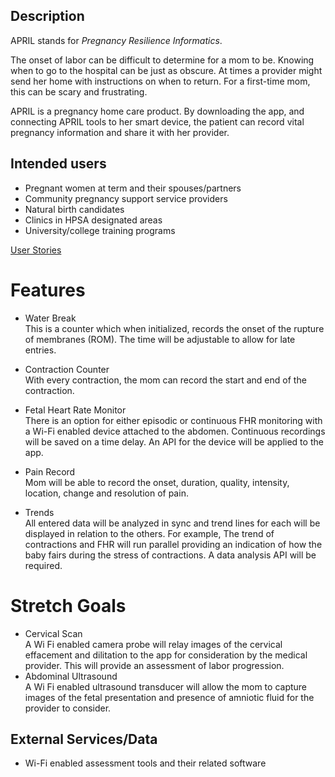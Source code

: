 ## Description
APRIL stands for _Pregnancy_ _Resilience_ _Informatics_.

The onset of labor can be difficult to determine for a mom to be.  Knowing when to go to the hospital can be just as obscure.  At times a provider might send her home with instructions on when to return.  For a first-time mom, this can be scary and frustrating.

APRIL is a pregnancy home care product.  By downloading the app, and connecting APRIL tools to her smart device, the patient can record vital pregnancy information and share it with her provider.


## Intended users
* Pregnant women at term and their spouses/partners  
* Community pregnancy support service providers  
* Natural birth candidates
* Clinics in HPSA designated areas
* University/college training programs


[User Stories]()

# Features
* Water Break  
  This is a counter which when initialized, records the onset of the  rupture of membranes (ROM).  The time will be adjustable to allow for late entries.

* Contraction Counter  
  With every contraction, the mom can record the start and end of the contraction.

* Fetal Heart Rate Monitor  
  There is an option for either episodic or continuous FHR monitoring with a Wi-Fi enabled device attached to the abdomen.  Continuous recordings will be saved on a time delay.
  An API for the device will be applied to the app.

* Pain Record  
  Mom will be able to record the onset, duration, quality, intensity, location, change and resolution of pain.

* Trends  
  All entered data will be analyzed in sync and trend lines for each will be displayed in relation to the others. For example, The trend of contractions and FHR will run parallel providing an indication of how the baby fairs during the stress of contractions.  A data analysis API will be required.


# Stretch Goals
* Cervical Scan  
  A Wi Fi enabled camera probe will relay images of the cervical effacement and dilitation to the app for consideration by the medical provider. This will provide an assessment of labor progression.
* Abdominal Ultrasound  
  A Wi Fi enabled ultrasound transducer will allow the mom to capture images of the fetal presentation and presence of amniotic fluid for the provider to consider.


## External Services/Data        
* Wi-Fi enabled assessment tools and their related software

